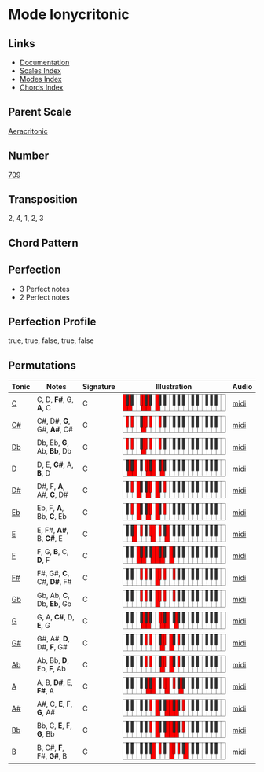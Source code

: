 # Mode Ionycritonic

## Links

- [Documentation](README.md)
- [Scales Index](Scales.md)
- [Modes Index](Modes.md)
- [Chords Index](Chords.md)

## Parent Scale

[Aeracritonic](ScaleAeracritonic.md)

## Number

[709](https://ianring.com/musictheory/scales/709)

## Transposition

2, 4, 1, 2, 3

## Chord Pattern



## Perfection

- 3 Perfect notes
- 2 Perfect notes

## Perfection Profile

true, true, false, true, false

## Permutations

| Tonic | Notes | Signature | Illustration | Audio |
|-------|-------|-----------|--------------|-------|
| [C](ModeCNaturalIonycritonic.md) | C, D, **F#**, G, **A**, C | C | ![CNaturalIonycritonic](ModeCNaturalIonycritonic.png) | [midi](https://github.com/edipermadi/music/blob/main/docs/ModeCNaturalIonycritonic.mid?raw=true) |
| [C#](ModeCSharpIonycritonic.md) | C#, D#, **G**, G#, **A#**, C# | C | ![CSharpIonycritonic](ModeCSharpIonycritonic.png) | [midi](https://github.com/edipermadi/music/blob/main/docs/ModeCSharpIonycritonic.mid?raw=true) |
| [Db](ModeDFlatIonycritonic.md) | Db, Eb, **G**, Ab, **Bb**, Db | C | ![DFlatIonycritonic](ModeDFlatIonycritonic.png) | [midi](https://github.com/edipermadi/music/blob/main/docs/ModeDFlatIonycritonic.mid?raw=true) |
| [D](ModeDNaturalIonycritonic.md) | D, E, **G#**, A, **B**, D | C | ![DNaturalIonycritonic](ModeDNaturalIonycritonic.png) | [midi](https://github.com/edipermadi/music/blob/main/docs/ModeDNaturalIonycritonic.mid?raw=true) |
| [D#](ModeDSharpIonycritonic.md) | D#, F, **A**, A#, **C**, D# | C | ![DSharpIonycritonic](ModeDSharpIonycritonic.png) | [midi](https://github.com/edipermadi/music/blob/main/docs/ModeDSharpIonycritonic.mid?raw=true) |
| [Eb](ModeEFlatIonycritonic.md) | Eb, F, **A**, Bb, **C**, Eb | C | ![EFlatIonycritonic](ModeEFlatIonycritonic.png) | [midi](https://github.com/edipermadi/music/blob/main/docs/ModeEFlatIonycritonic.mid?raw=true) |
| [E](ModeENaturalIonycritonic.md) | E, F#, **A#**, B, **C#**, E | C | ![ENaturalIonycritonic](ModeENaturalIonycritonic.png) | [midi](https://github.com/edipermadi/music/blob/main/docs/ModeENaturalIonycritonic.mid?raw=true) |
| [F](ModeFNaturalIonycritonic.md) | F, G, **B**, C, **D**, F | C | ![FNaturalIonycritonic](ModeFNaturalIonycritonic.png) | [midi](https://github.com/edipermadi/music/blob/main/docs/ModeFNaturalIonycritonic.mid?raw=true) |
| [F#](ModeFSharpIonycritonic.md) | F#, G#, **C**, C#, **D#**, F# | C | ![FSharpIonycritonic](ModeFSharpIonycritonic.png) | [midi](https://github.com/edipermadi/music/blob/main/docs/ModeFSharpIonycritonic.mid?raw=true) |
| [Gb](ModeGFlatIonycritonic.md) | Gb, Ab, **C**, Db, **Eb**, Gb | C | ![GFlatIonycritonic](ModeGFlatIonycritonic.png) | [midi](https://github.com/edipermadi/music/blob/main/docs/ModeGFlatIonycritonic.mid?raw=true) |
| [G](ModeGNaturalIonycritonic.md) | G, A, **C#**, D, **E**, G | C | ![GNaturalIonycritonic](ModeGNaturalIonycritonic.png) | [midi](https://github.com/edipermadi/music/blob/main/docs/ModeGNaturalIonycritonic.mid?raw=true) |
| [G#](ModeGSharpIonycritonic.md) | G#, A#, **D**, D#, **F**, G# | C | ![GSharpIonycritonic](ModeGSharpIonycritonic.png) | [midi](https://github.com/edipermadi/music/blob/main/docs/ModeGSharpIonycritonic.mid?raw=true) |
| [Ab](ModeAFlatIonycritonic.md) | Ab, Bb, **D**, Eb, **F**, Ab | C | ![AFlatIonycritonic](ModeAFlatIonycritonic.png) | [midi](https://github.com/edipermadi/music/blob/main/docs/ModeAFlatIonycritonic.mid?raw=true) |
| [A](ModeANaturalIonycritonic.md) | A, B, **D#**, E, **F#**, A | C | ![ANaturalIonycritonic](ModeANaturalIonycritonic.png) | [midi](https://github.com/edipermadi/music/blob/main/docs/ModeANaturalIonycritonic.mid?raw=true) |
| [A#](ModeASharpIonycritonic.md) | A#, C, **E**, F, **G**, A# | C | ![ASharpIonycritonic](ModeASharpIonycritonic.png) | [midi](https://github.com/edipermadi/music/blob/main/docs/ModeASharpIonycritonic.mid?raw=true) |
| [Bb](ModeBFlatIonycritonic.md) | Bb, C, **E**, F, **G**, Bb | C | ![BFlatIonycritonic](ModeBFlatIonycritonic.png) | [midi](https://github.com/edipermadi/music/blob/main/docs/ModeBFlatIonycritonic.mid?raw=true) |
| [B](ModeBNaturalIonycritonic.md) | B, C#, **F**, F#, **G#**, B | C | ![BNaturalIonycritonic](ModeBNaturalIonycritonic.png) | [midi](https://github.com/edipermadi/music/blob/main/docs/ModeBNaturalIonycritonic.mid?raw=true) |
